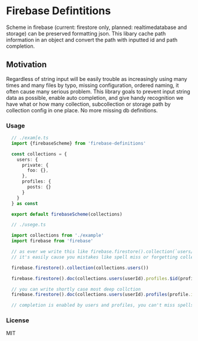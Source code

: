 # Firebase Defintitions

Scheme in firebase (current: firestore only, planned: realtimedatabase and storage) can be preserved formatting json.
This libary cache path information in an object and convert the path with inputted id and path completion.

## Motivation

Regardless of string input will be easily trouble as increasingly using many times and many files by typo, missing configuration, ordered naming,
it often cause many serious problem. This library goals to prevent input string data as possible, enable auto completion, and give handy recognition
 we have what or how many collection, subcollection or storage path by collection config in one place. No more missing db definitions.


### Usage

```typescript
  // ./exam[e.ts
  import {firebaseScheme} from 'firebase-definitions'

  const collections = {
    users: {
      private: {
        foo: {},
      },
      profiles: {
        posts: {}
      }
    }
  } as const

  export default firebaseScheme(collections)
```

```typescript
  // ./usege.ts

  import collections from './example'
  import firebase from 'firebase'

  // as ever we write this like firebase.firestore().collection(`users/${userId}/profiles/${profileId}`)
  // it's easily cause you mistakes like spell miss or forgetting collections.

  firebase.firestore().collection(collections.users())

  firebase.firestore().doc(collections.users(userId).profiles.$id(profile.id))

  // you can write shortly case most deep collction
  firebase.firestore().doc(collections.users(userId).profiles(profile.id).posts(post.id))

  // completion is enabled by users and profiles, you can't miss spells or invalid input unless you have mistake in first configuration.
```

### License

MIT
